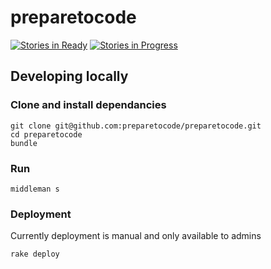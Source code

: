 # preparetocode

[![Stories in Ready](https://badge.waffle.io/preparetocode/preparetocode.github.io.png?label=ready&title=Ready)](http://waffle.io/preparetocode/preparetocode.github.io) [![Stories in Progress](https://badge.waffle.io/preparetocode/preparetocode.github.io.png?label=in%20progress&title=In%20Progress)](http://waffle.io/preparetocode/preparetocode.github.io) 

## Developing locally

### Clone and install dependancies

```
git clone git@github.com:preparetocode/preparetocode.git
cd preparetocode
bundle
```

### Run

```
middleman s
```

### Deployment

Currently deployment is manual and only available to admins

```
rake deploy
```
